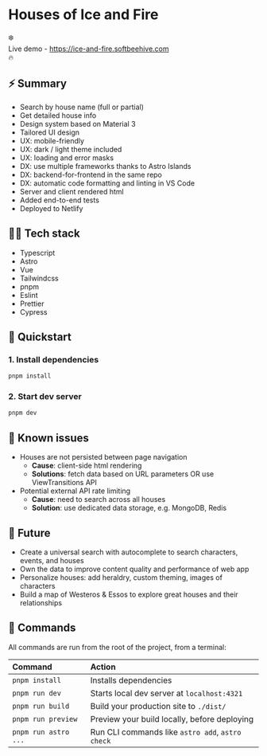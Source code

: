 # Houses of Ice and Fire

❄️  
Live demo - https://ice-and-fire.softbeehive.com  
🔥

## ⚡️ Summary

- Search by house name (full or partial)
- Get detailed house info
- Design system based on Material 3
- Tailored UI design
- UX: mobile-friendly
- UX: dark / light theme included
- UX: loading and error masks
- DX: use multiple frameworks thanks to Astro Islands
- DX: backend-for-frontend in the same repo
- DX: automatic code formatting and linting in VS Code
- Server and client rendered html
- Added end-to-end tests
- Deployed to Netlify

## 👩‍💻 Tech stack

- Typescript
- Astro
- Vue
- Tailwindcss
- pnpm
- Eslint
- Prettier
- Cypress

## 🚀 Quickstart

### 1. Install dependencies

```bash
pnpm install
```

### 2. Start dev server

```bash
pnpm dev
```

## 🤌 Known issues

- Houses are not persisted between page navigation
  - **Cause**: client-side html rendering
  - **Solutions**: fetch data based on URL parameters OR use ViewTransitions API
- Potential external API rate limiting
  - **Cause**: need to search across all houses
  - **Solution**: use dedicated data storage, e.g. MongoDB, Redis

## 🌳 Future

- Create a universal search with autocomplete to search characters, events, and houses
- Own the data to improve content quality and performance of web app
- Personalize houses: add heraldry, custom theming, images of characters
- Build a map of Westeros & Essos to explore great houses and their relationships

## 🧞 Commands

All commands are run from the root of the project, from a terminal:

| Command              | Action                                           |
| :------------------- | :----------------------------------------------- |
| `pnpm install`       | Installs dependencies                            |
| `pnpm run dev`       | Starts local dev server at `localhost:4321`      |
| `pnpm run build`     | Build your production site to `./dist/`          |
| `pnpm run preview`   | Preview your build locally, before deploying     |
| `pnpm run astro ...` | Run CLI commands like `astro add`, `astro check` |
